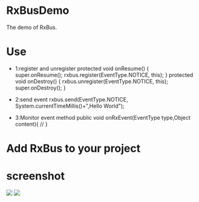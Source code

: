 # RxBusDemo
The demo of RxBus.

# Use
* 1:register and unregister
protected void onResume() {
    super.onResume();
    rxbus.register(EventType.NOTICE, this);
}
protected void onDestroy() {
    rxbus.unregister(EventType.NOTICE, this);
    super.onDestroy();
}

* 2:send event
rxbus.send(EventType.NOTICE, System.currentTimeMillis()+",Hello World");

* 3:Monitor event method
public void onRxEvent(EventType type,Object content){
    // 
}

# Add RxBus to your project

# screenshot
![](imags/sec.png)
![](imags/main.png)
